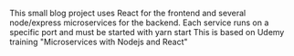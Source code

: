 This small blog project uses React for the frontend and several node/express microservices for the backend.
Each service runs on a specific port and must be started with yarn start
This is based on Udemy training "Microservices with Nodejs and React"
 
